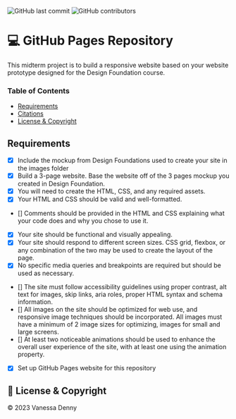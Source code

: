 ![GitHub last commit](https://img.shields.io/github/last-commit/vanessaidenny/mtm6201-midterm?color=blueviolet&style=plastic)
![GitHub contributors](https://img.shields.io/github/contributors/vanessaidenny/mtm6201-midterm?color=brightgreen&style=plastic)

# 💻 GitHub Pages Repository

This midterm project is to build a responsive website based on your website prototype designed for the Design Foundation course.

### Table of Contents

- [Requirements](#requirements)
- [Citations](#citations)
- [License & Copyright](#license-&-copyright)

## Requirements

<a name="requirements"></a>

- [x] Include the mockup from Design Foundations used to create your site in the images folder
- [x] Build a 3-page website. Base the website off of the 3 pages mockup you created in Design Foundation.
- [x] You will need to create the HTML, CSS, and any required assets.
- [x] Your HTML and CSS should be valid and well-formatted.
- [] Comments should be provided in the HTML and CSS explaining what your code does and why you chose to use it.
- [x] Your site should be functional and visually appealing.
- [x] Your site should respond to different screen sizes. CSS grid, flexbox, or any combination of the two may be used to create the layout of the page.
- [x] No specific media queries and breakpoints are required but should be used as necessary.
- [] The site must follow accessibility guidelines using proper contrast, alt text for images, skip links, aria roles, proper HTML syntax and schema information.
- [] All images on the site should be optimized for web use, and responsive image techniques should be incorporated. All images must have a minimum of 2 image sizes for optimizing, images for small and large screens.
- [] At least two noticeable animations should be used to enhance the overall user experience of the site, with at least one using the animation property.
- [x] Set up GitHub Pages website for this repository

## 📌 License & Copyright

<a name="license-&-copyright"></a>

&copy; 2023 Vanessa Denny
